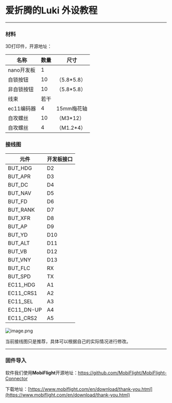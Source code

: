 # 爱折腾的Luki 外设教程

---

### **材料**

3D打印件，开源地址：

| 名称 | 数量 | 尺寸 |
| --- | --- | --- |
| nano开发板 | 1 |  |
| 自锁按钮 | 10 | （5.8*5.8） |
| 非自锁按钮 | 10 | （5.8*5.8） |
| 线束 | 若干 |  |
| ec11编码器 | 4 | 15mm梅花轴 |
| 自攻螺丝 | 10 | （M3*12） |
| 自攻螺丝 | 4 | （M1.2*4） |

### **接线图**

| 元件 | 开发板接口 |
| --- | --- |
| BUT_HDG | D2 |
| BUT_APR | D3 |
| BUT_DC | D4 |
| BUT_NAV | D5 |
| BUT_FD | D6 |
| BUT_RANK | D7 |
| BUT_XFR | D8 |
| BUT_AP | D9 |
| BUT_YD | D10 |
| BUT_ALT | D11 |
| BUT_VB | D12 |
| BUT_VNY | D13 |
| BUT_FLC | RX |
| BUT_SPD | TX |
| EC11_HDG | A1 |
| EC11_CRS1 | A2 |
| EC11_SEL | A3 |
| EC11_DN-UP | A4 |
| EC11_CRS2 | A5 |

![image.png](image.png)

当前接线图只是推荐，具体可以根据自己的实际情况进行修改。 

---

### **固件导入**

软件我们使用**MobiFlight**开源地址：https://github.com/MobiFlight/MobiFlight-Connector

下载地址：[https://www.mobiflight.com/en/download/thank-you.html](https://www.mobiflight.com/en/download/thank-you.html)
